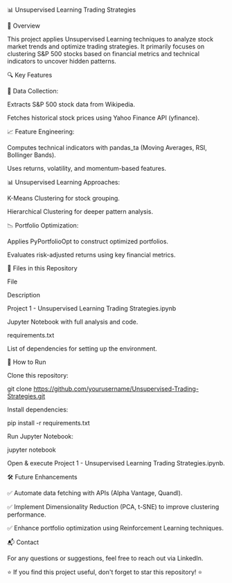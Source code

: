 📊 Unsupervised Learning Trading Strategies

📌 Overview

This project applies Unsupervised Learning techniques to analyze stock market trends and optimize trading strategies. It primarily focuses on clustering S&P 500 stocks based on financial metrics and technical indicators to uncover hidden patterns.

🔍 Key Features

🚀 Data Collection:

Extracts S&P 500 stock data from Wikipedia.

Fetches historical stock prices using Yahoo Finance API (yfinance).

📈 Feature Engineering:

Computes technical indicators with pandas_ta (Moving Averages, RSI, Bollinger Bands).

Uses returns, volatility, and momentum-based features.

📊 Unsupervised Learning Approaches:

K-Means Clustering for stock grouping.

Hierarchical Clustering for deeper pattern analysis.

📉 Portfolio Optimization:

Applies PyPortfolioOpt to construct optimized portfolios.

Evaluates risk-adjusted returns using key financial metrics.

📂 Files in this Repository

File

Description

Project 1 - Unsupervised Learning Trading Strategies.ipynb

Jupyter Notebook with full analysis and code.

requirements.txt

List of dependencies for setting up the environment.

🚀 How to Run

Clone this repository:

git clone https://github.com/yourusername/Unsupervised-Trading-Strategies.git

Install dependencies:

pip install -r requirements.txt

Run Jupyter Notebook:

jupyter notebook

Open & execute Project 1 - Unsupervised Learning Trading Strategies.ipynb.

🛠 Future Enhancements

✅ Automate data fetching with APIs (Alpha Vantage, Quandl).

✅ Implement Dimensionality Reduction (PCA, t-SNE) to improve clustering performance.

✅ Enhance portfolio optimization using Reinforcement Learning techniques.

📬 Contact

For any questions or suggestions, feel free to reach out via LinkedIn.

⭐ If you find this project useful, don't forget to star this repository! ⭐
